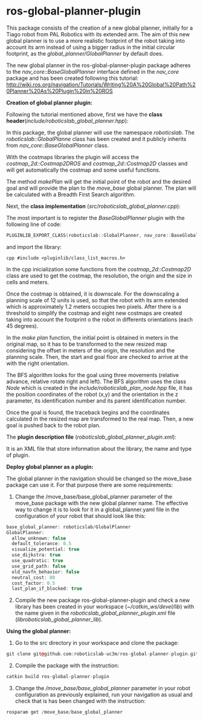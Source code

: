# ros-global-planner-plugin

This package consists of the creation of a new global planner, initially for a Tiago robot from PAL Robotics with its extended arm. The aim of this new global planner is to use a more realistic footprint of the robot taking into account its arm instead of using a bigger radius in the initial circular footprint, as the _global_planner/GlobalPlanner_ by default does. 


The new global planner in the ros-global-planner-plugin package adheres to the _nav_core::BaseGlobalPlanner_ interface defined in the _nav_core_ package and has been created following this tutorial: 
http://wiki.ros.org/navigation/Tutorials/Writing%20A%20Global%20Path%20Planner%20As%20Plugin%20in%20ROS 

**Creation of global planner plugin:**

Following the tutorial mentioned above, first we have the **class header**(_include/roboticslab_global_planner.hpp_): 

In this package, the global planner will use the namespace _roboticslab_. The _roboticslab::GlobalPlanne_ class has been created and it publicly inherits from _nav_core::BaseGlobalPlanner_ class. 

With the costmaps libraries the plugin will access the _costmap_2d::Costmap2DROS_ and _costmap_2d::Costmap2D_ classes and will get automatically the costmap and some useful functions. 

The method _makePlan_ will get the initial point of the robot and the desired goal and will provide the plan to the _move_base_ global planner. The plan will be calculated with a Breadth First Search algorithm. 

Next, the **class implementation** (_src/roboticslab_global_planner.cpp_):

The most important is to register the _BaseGlobalPlanner_ plugin with the following line of code: 

```cpp 
PLUGINLIB_EXPORT_CLASS(roboticslab::GlobalPlanner, nav_core::BaseGlobalPlanner) 
```

and import the library:

```
cpp #include <pluginlib/class_list_macros.h> 
```

In the cpp inicialization some functions from the _costmap_2d::Costmap2D_  class are used to get the costmap, the resolution, the origin and the size in cells and meters. 

Once the costmap is obtained, it is downscale.  For the downscaling a planning scale of 12 units is used, so that the robot with its arm extended which is approximately 1.2 meters occupies two pixels. After there is a threshold to simplify the costmap and eight new costmaps are created taking into account the footprint o the robot in differents orientations (each 45 degrees). 

In the _make plan_ function, the initial point is obtained in meters in the original map, so it has to be transformed to the new resized map considering the offset in meters of the origin, the resolution and the planning scale. Then, the start and goal floor are checked to arrive at the with the right orientation. 


The BFS algorithm looks for the goal using three movements (relative advance, relative rotate right and left). The BFS algorithm uses the class _Node_ which is created in the _include/roboticslab_plan_node.hpp_ file, it has the position coordinates of the robot (x,y) and the orientation in the z parameter, its identification number and its parent identification number. 

Once the goal is found, the traceback begins and the coordinates calculated in the resized map are transformed to the real map. Then, a new goal is pushed back to the robot plan. 

The **plugin description file** (_roboticslab_global_planner_plugin.xml_): 

It is an XML file that store information about the library, the name and type of plugin. 

**Deploy global planner as a plugin:**

The global planner in the navigation should be changed so the move_base package can use it. For that purpose there are some requirements: 

1. Change the  /move_base/base_global_planner parameter of the move_base package with the new global planner name. The effective way to change it is to look for it in a global_planner.yaml file in the configuration of your robot that should look like this:
```cpp 
base_global_planner: roboticslab/GlobalPlanner
GlobalPlanner:
  allow_unknown: false
  default_tolerance: 0.5
  visualize_potential: true
  use_dijkstra: true
  use_quadratic: true
  use_grid_path: false
  old_navfn_behavior: false
  neutral_cost: 80
  cost_factor: 0.5
  last_plan_if_blocked: true
``` 

2. Compile the new package ros-global-planner-plugin and check a new library has been created in your workspace (_~/catkin_ws/devel/lib_) with the name given in the _roboticslab_global_planner_plugin.xml_ file (_libroboticslab_global_planner_lib_). 


**Using the global planner:**

1. Go to the src directory in your workspace and clone the package:   
```cpp 
git clone git@github.com:roboticslab-uc3m/ros-global-planner-plugin.git
```

2. Compile the package with the instruction: 
```cpp 
catkin build ros-global-planner-plugin
```

3. Change the  _/move_base/base_global_planner_ parameter in your robot configuration as previously explained, run your navigation as usual and check that is has been changed with the instruction: 

```cpp 
rosparam get /move_base/base_global_planner
```


